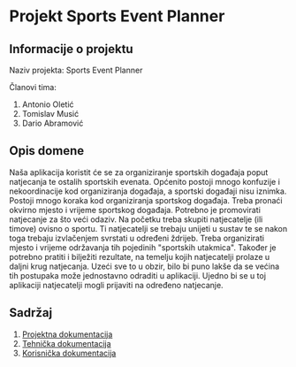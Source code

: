 # Projekt Sports Event Planner

## Informacije o projektu
Naziv projekta: Sports Event Planner

Članovi tima:
1.  Antonio Oletić
1.  Tomislav Musić
1.  Dario Abramović

## Opis domene 

Naša aplikacija koristit će se za organiziranje sportskih događaja poput natjecanja te ostalih sportskih evenata. Općenito postoji mnogo konfuzije i nekoordinacije kod organiziranja događaja, a sportski događaji nisu iznimka. Postoji mnogo koraka kod organiziranja sportskog događaja. Treba pronaći okvirno mjesto i vrijeme sportskog događaja. Potrebno je promovirati natjecanje za što veći odaziv. Na početku treba skupiti natjecatelje (ili timove) ovisno o sportu. Ti natjecatelji se trebaju unijeti u sustav te se nakon toga trebaju izvlačenjem svrstati u određeni ždrijeb. Treba organizirati mjesto i vrijeme održavanja tih pojedinih "sportskih utakmica". Također je potrebno pratiti i bilježiti rezultate, na temelju kojih natjecatelji prolaze u daljni krug natjecanja. Uzeći sve to u obzir, bilo bi puno lakše da se većina tih postupaka može jednostavno odraditi u aplikaciji. Ujedno bi se u toj aplikaciji natjecatelji mogli prijaviti na određeno natjecanje.

## Sadržaj

1. [Projektna dokumentacija](https://github.com/foivz/r20--aoletic-tmusic-dabramov1/wiki/Projektna-dokumentacija)
1. [Tehnička dokumentacija](https://github.com/foivz/r20--aoletic-tmusic-dabramov1/wiki/Tehnička-dokumentacija)
1. [Korisnička dokumentacija](https://github.com/foivz/r20--aoletic-tmusic-dabramov1/wiki/Korisnička-dokumentacija)
